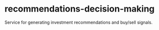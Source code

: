 # recommendations-decision-making
Service for generating investment recommendations and buy/sell signals.
